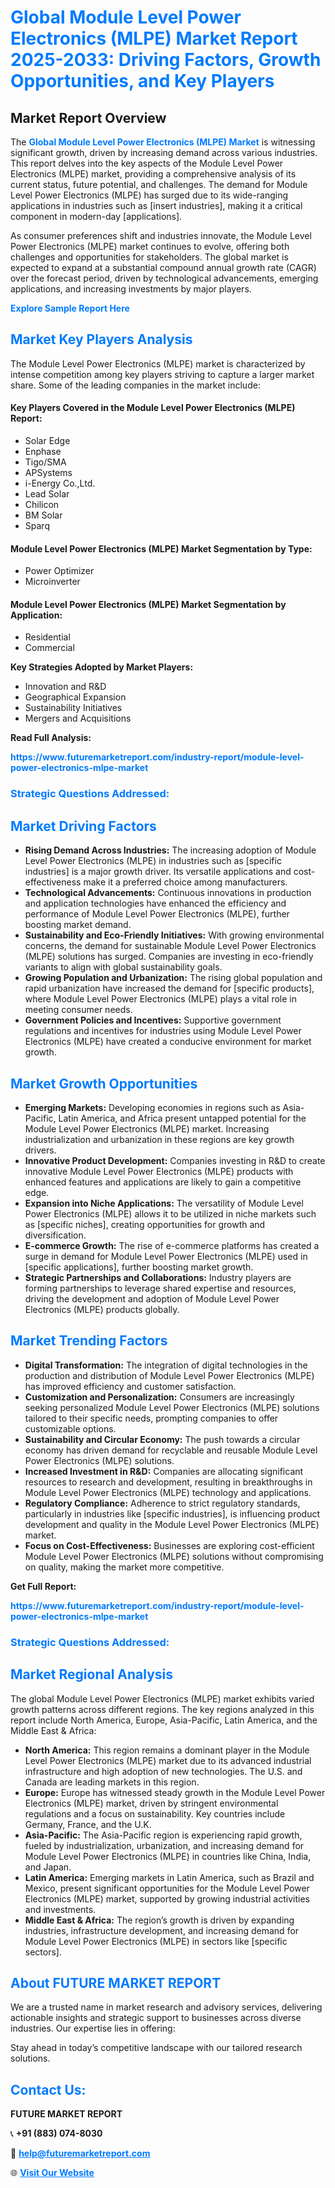 <h1 style="color: #007BFF;">Global Module Level Power Electronics (MLPE) Market Report 2025-2033: Driving Factors, Growth Opportunities, and Key Players</h1>

<section id="overview">
<h2>Market Report Overview</h2>
<p>The <a href="https://www.futuremarketreport.com/industry-report/module-level-power-electronics-mlpe-market" style="color: #007BFF; text-decoration: none;"><strong>Global Module Level Power Electronics (MLPE) Market</strong></a> is witnessing significant growth, driven by increasing demand across various industries. This report delves into the key aspects of the Module Level Power Electronics (MLPE) market, providing a comprehensive analysis of its current status, future potential, and challenges. The demand for Module Level Power Electronics (MLPE) has surged due to its wide-ranging applications in industries such as [insert industries], making it a critical component in modern-day [applications].</p>
<p>As consumer preferences shift and industries innovate, the Module Level Power Electronics (MLPE) market continues to evolve, offering both challenges and opportunities for stakeholders. The global market is expected to expand at a substantial compound annual growth rate (CAGR) over the forecast period, driven by technological advancements, emerging applications, and increasing investments by major players.</p>
</section>

<section id="overview">
<p><a href="https://www.futuremarketreport.com/request-sample/reportId=26527" style="color: #007BFF; text-decoration: none;"><strong>Explore Sample Report Here</strong></a></p>
</section>

<section id="key-players">
<h2 style="color: #007BFF;">Market Key Players Analysis</h2>
<p>The Module Level Power Electronics (MLPE) market is characterized by intense competition among key players striving to capture a larger market share. Some of the leading companies in the market include:</p>
<h4>Key Players Covered in the Module Level Power Electronics (MLPE) Report:</h4>
<ul><li>Solar Edge</li><li>Enphase</li><li>Tigo/SMA</li><li>APSystems</li><li>i-Energy Co.,Ltd.</li><li>Lead Solar</li><li>Chilicon</li><li>BM Solar</li><li>Sparq</li></ul>
<h4>Module Level Power Electronics (MLPE) Market Segmentation by Type:</h4>
<ul><li>Power Optimizer</li><li>Microinverter</li></ul>

<h4>Module Level Power Electronics (MLPE) Market Segmentation by Application:</h4>
<ul><li>Residential</li><li>Commercial</li></ul>
<p><strong>Key Strategies Adopted by Market Players:</strong></p>
<ul>
<li>Innovation and R&D</li>
<li>Geographical Expansion</li>
<li>Sustainability Initiatives</li>
<li>Mergers and Acquisitions</li>
</ul>
</section>

<section>
<p><strong>Read Full Analysis: </strong></p><a href="https://www.futuremarketreport.com/industry-report/module-level-power-electronics-mlpe-market" style="color: #007BFF; text-decoration: none;"><strong>https://www.futuremarketreport.com/industry-report/module-level-power-electronics-mlpe-market</strong></a>
<h3 style="color: #007BFF;">Strategic Questions Addressed:</h3>
</section>

<section id="driving-factors">
<h2 style="color: #007BFF;">Market Driving Factors</h2>
<ul>
<li><strong>Rising Demand Across Industries:</strong> The increasing adoption of Module Level Power Electronics (MLPE) in industries such as [specific industries] is a major growth driver. Its versatile applications and cost-effectiveness make it a preferred choice among manufacturers.</li>
<li><strong>Technological Advancements:</strong> Continuous innovations in production and application technologies have enhanced the efficiency and performance of Module Level Power Electronics (MLPE), further boosting market demand.</li>
<li><strong>Sustainability and Eco-Friendly Initiatives:</strong> With growing environmental concerns, the demand for sustainable Module Level Power Electronics (MLPE) solutions has surged. Companies are investing in eco-friendly variants to align with global sustainability goals.</li>
<li><strong>Growing Population and Urbanization:</strong> The rising global population and rapid urbanization have increased the demand for [specific products], where Module Level Power Electronics (MLPE) plays a vital role in meeting consumer needs.</li>
<li><strong>Government Policies and Incentives:</strong> Supportive government regulations and incentives for industries using Module Level Power Electronics (MLPE) have created a conducive environment for market growth.</li>
</ul>
</section>

<section id="growth-opportunities">
<h2 style="color: #007BFF;">Market Growth Opportunities</h2>
<ul>
<li><strong>Emerging Markets:</strong> Developing economies in regions such as Asia-Pacific, Latin America, and Africa present untapped potential for the Module Level Power Electronics (MLPE) market. Increasing industrialization and urbanization in these regions are key growth drivers.</li>
<li><strong>Innovative Product Development:</strong> Companies investing in R&D to create innovative Module Level Power Electronics (MLPE) products with enhanced features and applications are likely to gain a competitive edge.</li>
<li><strong>Expansion into Niche Applications:</strong> The versatility of Module Level Power Electronics (MLPE) allows it to be utilized in niche markets such as [specific niches], creating opportunities for growth and diversification.</li>
<li><strong>E-commerce Growth:</strong> The rise of e-commerce platforms has created a surge in demand for Module Level Power Electronics (MLPE) used in [specific applications], further boosting market growth.</li>
<li><strong>Strategic Partnerships and Collaborations:</strong> Industry players are forming partnerships to leverage shared expertise and resources, driving the development and adoption of Module Level Power Electronics (MLPE) products globally.</li>
</ul>
</section>

<section id="trending-factors">
<h2 style="color: #007BFF;">Market Trending Factors</h2>
<ul>
<li><strong>Digital Transformation:</strong> The integration of digital technologies in the production and distribution of Module Level Power Electronics (MLPE) has improved efficiency and customer satisfaction.</li>
<li><strong>Customization and Personalization:</strong> Consumers are increasingly seeking personalized Module Level Power Electronics (MLPE) solutions tailored to their specific needs, prompting companies to offer customizable options.</li>
<li><strong>Sustainability and Circular Economy:</strong> The push towards a circular economy has driven demand for recyclable and reusable Module Level Power Electronics (MLPE) solutions.</li>
<li><strong>Increased Investment in R&D:</strong> Companies are allocating significant resources to research and development, resulting in breakthroughs in Module Level Power Electronics (MLPE) technology and applications.</li>
<li><strong>Regulatory Compliance:</strong> Adherence to strict regulatory standards, particularly in industries like [specific industries], is influencing product development and quality in the Module Level Power Electronics (MLPE) market.</li>
<li><strong>Focus on Cost-Effectiveness:</strong> Businesses are exploring cost-efficient Module Level Power Electronics (MLPE) solutions without compromising on quality, making the market more competitive.</li>
</ul>
</section>

<section>
<p><strong>Get Full Report: </strong></p><a href="https://www.futuremarketreport.com/industry-report/module-level-power-electronics-mlpe-market" style="color: #007BFF; text-decoration: none;"><strong>https://www.futuremarketreport.com/industry-report/module-level-power-electronics-mlpe-market</strong></a>
<h3 style="color: #007BFF;">Strategic Questions Addressed:</h3>
</section>


<section id="regional-analysis">
<h2 style="color: #007BFF;">Market Regional Analysis</h2>
<p>The global Module Level Power Electronics (MLPE) market exhibits varied growth patterns across different regions. The key regions analyzed in this report include North America, Europe, Asia-Pacific, Latin America, and the Middle East & Africa:</p>
<ul>
<li><strong>North America:</strong> This region remains a dominant player in the Module Level Power Electronics (MLPE) market due to its advanced industrial infrastructure and high adoption of new technologies. The U.S. and Canada are leading markets in this region.</li>
<li><strong>Europe:</strong> Europe has witnessed steady growth in the Module Level Power Electronics (MLPE) market, driven by stringent environmental regulations and a focus on sustainability. Key countries include Germany, France, and the U.K.</li>
<li><strong>Asia-Pacific:</strong> The Asia-Pacific region is experiencing rapid growth, fueled by industrialization, urbanization, and increasing demand for Module Level Power Electronics (MLPE) in countries like China, India, and Japan.</li>
<li><strong>Latin America:</strong> Emerging markets in Latin America, such as Brazil and Mexico, present significant opportunities for the Module Level Power Electronics (MLPE) market, supported by growing industrial activities and investments.</li>
<li><strong>Middle East & Africa:</strong> The region’s growth is driven by expanding industries, infrastructure development, and increasing demand for Module Level Power Electronics (MLPE) in sectors like [specific sectors].</li>
</ul>
</section>

<footer>
<h2 style="color: #007BFF;">About FUTURE MARKET REPORT</h2>
<p>We are a trusted name in market research and advisory services, delivering actionable insights and strategic support to businesses across diverse industries. Our expertise lies in offering:</p>

<p>Stay ahead in today’s competitive landscape with our tailored research solutions.</p>

<h2 style="color: #007BFF;">Contact Us:</h2>
<p><strong>FUTURE MARKET REPORT</strong></p>
<p>📞 <strong>+91 (883) 074-8030</strong></p>
<p>📧 <strong><a href="mailto:help@futuremarketreport.com" style="color: #007BFF;">help@futuremarketreport.com</a></strong></p>
<p>🌐 <strong><a href="https://www.futuremarketreport.com/" style="color: #007BFF;">Visit Our Website</a></strong></p>
</footer>